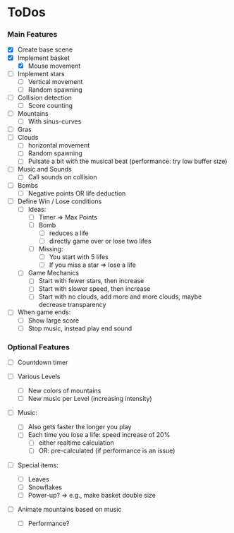 # ToDos

### Main Features

- [X] Create base scene
- [X] Implement basket
  - [X] Mouse movement
- [ ] Implement stars
  - [ ] Vertical movement
  - [ ] Random spawning
- [ ] Collision detection
  - [ ] Score counting
- [ ] Mountains
  - [ ] With sinus-curves
- [ ] Gras
- [ ] Clouds
  - [ ] horizontal movement
  - [ ] Random spawning
  - [ ] Pulsate a bit with the musical beat (performance: try low buffer size)
- [ ] Music and Sounds
  - [ ] Call sounds on collision
- [ ] Bombs
  - [ ] Negative points OR life deduction
- [ ] Define Win / Lose conditions
  - [ ] Ideas: 
    - [ ] Timer => Max Points
    - [ ] Bomb
      - [ ] reduces a life
      - [ ] directly game over or lose two lifes
    - [ ] Missing: 
      - [ ] You start with 5 lifes
      - [ ] If you miss a star => lose a life
  - [ ] Game Mechanics
    - [ ] Start with fewer stars, then increase
    - [ ] Start with slower speed, then increase
    - [ ] Start with no clouds, add more and more clouds, maybe decrease transparency
- [ ] When game ends:
  - [ ] Show large score
  - [ ] Stop music, instead play end sound

### Optional Features

- [ ] Countdown timer

- [ ] Various Levels

  - [ ] New colors of mountains
  - [ ] New music per Level (increasing intensity)

- [ ] Music: 

  - [ ] Also gets faster the longer you play
  - [ ] Each time you lose a life: speed increase of 20%
    - [ ] either realtime calculation
    - [ ] OR: pre-calculated (if performance is an issue)

- [ ] Special items:

  - [ ] Leaves
  - [ ] Snowflakes
  - [ ] Power-up? => e.g., make basket double size

- [ ] Animate mountains based on music

  - [ ] Performance?

  
